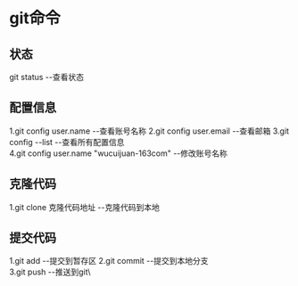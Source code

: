 # git命令
## 状态
git status                   --查看状态 
## 配置信息
1.git config user.name          --查看账号名称
2.git config user.email         --查看邮箱
3.git config --list             --查看所有配置信息\
4.git config user.name "wucuijuan-163com"       --修改账号名称
## 克隆代码
1.git clone 克隆代码地址       --克隆代码到本地
## 提交代码
1.git add                      --提交到暂存区
2.git commit                    --提交到本地分支\
3.git push                      --推送到git\
